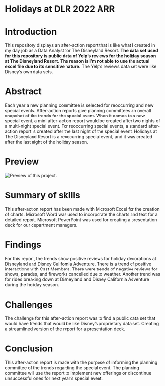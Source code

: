# Holidays at DLR 2022 ARR

# Introduction

This repository displays an after-action report that is like what I created in my day job as a Data Analyst for The Disneyland Resort. <b>The data set used for this repository is public data of Yelp’s reviews for the holiday season at The Disneyland Resort. The reason is I’m not able to use the actual excel file due to its sensitive nature.</b> The Yelp’s reviews data set were like Disney’s own data sets.

# Abstract

Each year a new planning committee is selected for reoccurring and new special events. After-action reports give planning committees an overall snapshot of the trends for the special event. When it comes to a new special event, a mini after-action report would be created after two nights of a multi-night special event. For reoccurring special events, a standard after-action report is created after the last night of the special event. Holidays at The Disneyland Resort is a reoccurring special event, and it was created after the last night of the holiday season.

# Preview

![Preview of this project.](https://github.com/micgonzalez/Holidays-at-DLR-2022-AAR/blob/main/holidays_aar_deck.jpg)

# Summary of skills

This after-action report has been made with Microsoft Excel for the creation of charts. Microsoft Word was used to incorporate the charts and text for a detailed report. Microsoft PowerPoint was used for creating a presentation deck for our department managers.

# Findings

For this report, the trends show positive reviews for holiday decorations at Disneyland and Disney California Adventure. There is a trend of positive interactions with Cast Members. There were trends of negative reviews for shows, parades, and fireworks cancelled due to weather. Another trend was for rides breaking down at Disneyland and Disney California Adventure during the holiday season.

# Challenges

The challenge for this after-action report was to find a public data set that would have trends that would be like Disney’s proprietary data set. Creating a streamlined version of the report for a presentation deck.

# Conclusion

This after-action report is made with the purpose of informing the planning committee of the trends regarding the special event. The planning committee will use the report to implement new offerings or discontinue unsuccessful ones for next year’s special event.
